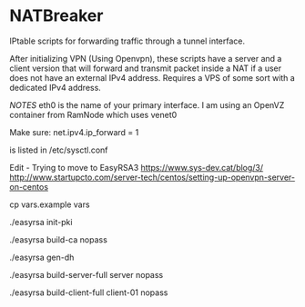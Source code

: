 # NATBreaker
IPtable scripts for forwarding traffic through a tunnel interface.

After initializing VPN (Using Openvpn), these scripts have a server and a client version that will forward and transmit packet inside a NAT if a user does not have an external IPv4 address.  Requires a VPS of some sort with a dedicated IPv4 address.

*NOTES*
eth0 is the name of your primary interface. I am using an OpenVZ container from RamNode which uses venet0

Make sure:
net.ipv4.ip_forward = 1

is listed in /etc/sysctl.conf

Edit - Trying to move to EasyRSA3
https://www.sys-dev.cat/blog/3/
http://www.startupcto.com/server-tech/centos/setting-up-openvpn-server-on-centos

cp vars.example vars

./easyrsa init-pki

./easyrsa build-ca nopass

./easyrsa gen-dh

./easyrsa build-server-full server nopass

./easyrsa build-client-full client-01 nopass
